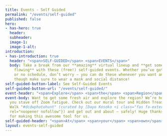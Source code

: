 ```yaml
---
title: Events - Self Guided
permalink: "/events/self-guided"
published: false
hero:
- has-hero: true
  header: 
  subheader: 
  image-1: 
  image-1-alt: 
introduction:
- has-introduction: true
  header: "<span>SELF-GUIDED</span> <span>EVENTS</span>"
  body: Take a break from our **amazing** virtual lineup and **get some creative energy
    flowing** with these (free!) self-guided events. Whether you’ve got a busy schedule
    or no schedule, don’t worry — you can do these whenever you want and wherever,
    though make sure to wear a mask and social distance!
self-guided-button-label: See Self-Guided Events
self-guided-button-url: "/events/self-guided/"
event-header: "<span>Explore</span> <span>the</span> <span>Region</span>"
event-body: Want to get some fresh air and explore the region? We’re here to help
  you stave off Zoom fatigue. Check out our mural tour and Hidden Treasures Photo
  Walk "#dcdwphotohunt" (curated by [Dayo Kosoko <i class="fas fa-external-link-square-alt"></i>](https://www.instagram.com/thearthype/?hl=en){:target="_blank"
  rel="noopener nofollow"}) and get out and about — safely! Huge thanks to Mapbox
  for making this awesome tool for us.
self-guided-header: "<span>At</span> <span>your</span> <span>own</span> <span>pace</span>"
layout: events-self-guided
---
```


